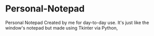# Personal-Notepad
Personal Notepad Created by me for day-to-day use. It's just like the window's notepad but made using Tkinter via Python,

